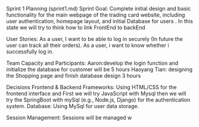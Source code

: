 Sprint 1 Planning (sprint1.md)
Sprint Goal: Complete initial design and basic functionality for the main webpage of the trading card website, 
including user authentication, homepage layout, and initial Database for users . In this state we will try to think how to link FrontEnd to backEnd 


User Stories: 
As a user, I want to be able to log in securely (In future the user can track all their orders).
As a user, i want to know whether i successfully log in.

Team Capacity and Participants: 
Aaron:develop the login function and initialize the database for customer will be 5 hours
Haoyang Tian: designing the Shopping page and finish database design 3 hours 

Decisions
Frontend & Backend Frameworks: Using HTML/CSS for the frontend interface and First we will try JavaScript with Mysql then we will try the SpringBoot with mySql (e.g., Node.js, Django) for the authentication system.
Database: Using MySql for user data storage.

Session Management: Sessions will be managed w


